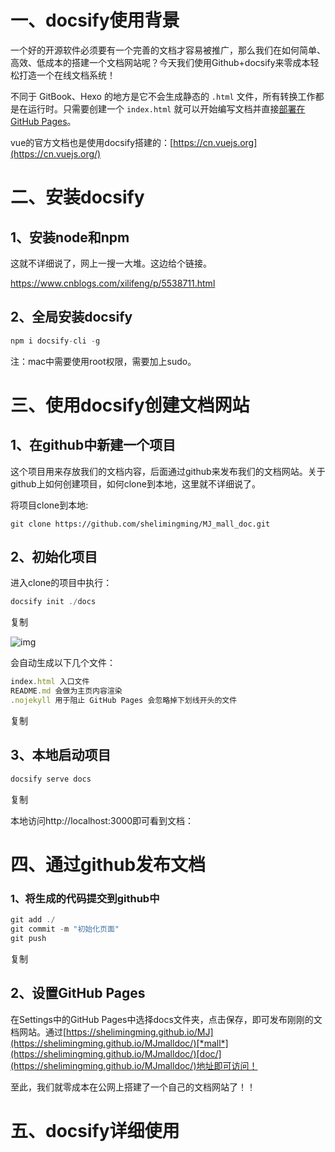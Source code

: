 # 一、docsify使用背景

一个好的开源软件必须要有一个完善的文档才容易被推广，那么我们在如何简单、高效、低成本的搭建一个文档网站呢？今天我们使用Github+docsify来零成本轻松打造一个在线文档系统！

不同于 GitBook、Hexo 的地方是它不会生成静态的 `.html` 文件，所有转换工作都是在运行时。只需要创建一个 `index.html` 就可以开始编写文档并直接[部署在 GitHub Pages](https://docsify.js.org/#/zh-cn/deploy)。

vue的官方文档也是使用docsify搭建的：[https://cn.vuejs.org](https://cn.vuejs.org/)

# 二、安装docsify

## 1、安装node和npm

这就不详细说了，网上一搜一大堆。这边给个链接。

https://www.cnblogs.com/xilifeng/p/5538711.html

## 2、全局安装docsify

```javascript
npm i docsify-cli -g
```

注：mac中需要使用root权限，需要加上sudo。

# 三、使用docsify创建文档网站

## 1、在github中新建一个项目

这个项目用来存放我们的文档内容，后面通过github来发布我们的文档网站。关于github上如何创建项目，如何clone到本地，这里就不详细说了。

将项目clone到本地:

```
git clone https://github.com/shelimingming/MJ_mall_doc.git
```

## 2、初始化项目

进入clone的项目中执行：

```javascript
docsify init ./docs
```

复制

![img](https://static001.geekbang.org/infoq/6b/6bfce77dbeb9a9620511e6b0b34e8b93.png)

会自动生成以下几个文件：

```javascript
index.html 入口文件
README.md 会做为主页内容渲染
.nojekyll 用于阻止 GitHub Pages 会忽略掉下划线开头的文件
```

复制

## 3、本地启动项目

```javascript
docsify serve docs
```

复制

本地访问http://localhost:3000即可看到文档：

# 四、通过github发布文档

### 1、将生成的代码提交到github中

```javascript
git add ./
git commit -m "初始化页面"
git push
```

复制

## 2、设置GitHub Pages

在Settings中的GitHub Pages中选择docs文件夹，点击保存，即可发布刚刚的文档网站。通过[https://shelimingming.github.io/MJ](https://shelimingming.github.io/MJmalldoc/)[*mall*](https://shelimingming.github.io/MJmalldoc/)[doc/](https://shelimingming.github.io/MJmalldoc/)地址即可访问！



至此，我们就零成本在公网上搭建了一个自己的文档网站了！！



# 五、docsify详细使用